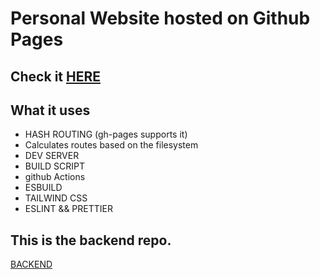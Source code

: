 # Personal Website hosted on Github Pages

## Check it [HERE](https://andremarques94.github.io/personal-webapp/)

## What it uses

-   HASH ROUTING (gh-pages supports it)
-   Calculates routes based on the filesystem
-   DEV SERVER
-   BUILD SCRIPT
-   github Actions
-   ESBUILD
-   TAILWIND CSS
-   ESLINT && PRETTIER


## This is the backend repo.

[BACKEND](https://github.com/andremarques94/personal-webapp-backend)


